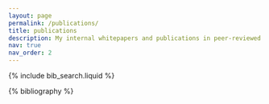 ```yaml
---
layout: page
permalink: /publications/
title: publications
description: My internal whitepapers and publications in peer-reviewed conferences.
nav: true
nav_order: 2
---
```


<!-- _pages/publications.md -->

<!-- Bibsearch Feature -->

{% include bib_search.liquid %}

<div class="publications">

{% bibliography %}

</div>
